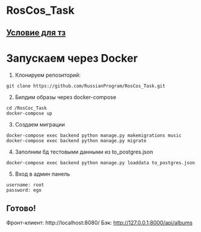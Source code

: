 # RosCos_Task
## [Условие для тз](main.pdf)

# Запускаем через Docker
1) Клонируем репозиторий:
```
git clone https://github.com/RussianProgram/RosCos_Task.git
```

2) Билдим образы через docker-compose
```
cd /RosCoc_Task
docker-compose up
```
3) Создаем миграции
```
docker-compose exec backend python manage.py makemigrations music
docker-compose exec backend python manage.py migrate
```
4) Заполним бд тестовыми данными из to_postgres.json
```
docker-compose exec backend python manage.py loaddata to_postgres.json
```
5) Вход в админ панель
```
username: root
password: ego
```

## Готово! 
Фронт-клиент: http://localhost:8080/
Бэк: http://127.0.0.1:8000/api/albums
